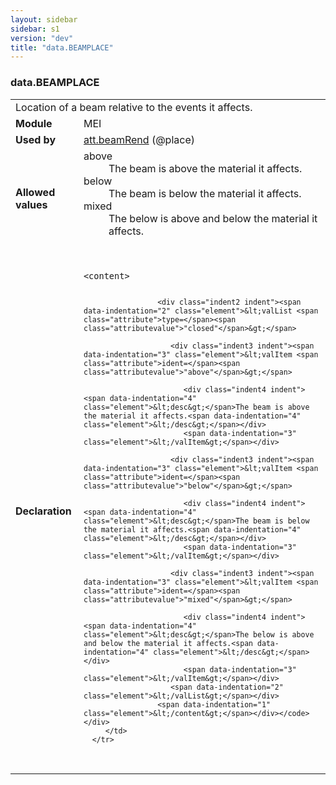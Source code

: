 ```yaml
---
layout: sidebar
sidebar: s1
version: "dev"
title: "data.BEAMPLACE"
---
```

<div class="macroSpec">
   <h3 id="data.BEAMPLACE">data.BEAMPLACE</h3>
   <table class="wovenodd">
      <tr>
         <td colspan="2" class="wovenodd-col2">Location of a beam relative to the events it affects.</td>
      </tr>
      <tr>
         <td class="wovenodd-col1"><strong>Module</strong></td>
         <td class="wovenodd-col2">MEI</td>
      </tr>
      <tr>
         <td class="wovenodd-col1"><strong>Used by</strong></td>
         <td class="wovenodd-col2">
            <div class="parent"><a class="link_odd_classSpec" href="{{ site.baseurl }}/{{ page.version }}/attribute-classes/att.beamrend.html">att.beamRend</a> (@place)
            </div>
         </td>
      </tr>
      <tr>
         <td class="wovenodd-col1"><strong>Allowed values</strong></td>
         <td class="wovenodd-col2">
            <dl>
               <dt>above</dt>
               <dd>The beam is above the material it affects.</dd>
               <dt>below</dt>
               <dd>The beam is below the material it affects.</dd>
               <dt>mixed</dt>
               <dd>The below is above and below the material it affects.</dd>
            </dl>
         </td>
      </tr>
      <tr>
         <td class="wovenodd-col1"><strong>Declaration</strong></td>
         <td class="wovenodd-col2">
            <div class="code" xml:space="preserve" data-lang="ODD"><code>
                  <div class="indent1 indent"><span data-indentation="1" class="element">&lt;content&gt;</span>
                     
                     <div class="indent2 indent"><span data-indentation="2" class="element">&lt;valList <span class="attribute">type=</span><span class="attributevalue">"closed"</span>&gt;</span>
                        
                        <div class="indent3 indent"><span data-indentation="3" class="element">&lt;valItem <span class="attribute">ident=</span><span class="attributevalue">"above"</span>&gt;</span>
                           
                           <div class="indent4 indent"><span data-indentation="4" class="element">&lt;desc&gt;</span>The beam is above the material it affects.<span data-indentation="4" class="element">&lt;/desc&gt;</span></div>
                           <span data-indentation="3" class="element">&lt;/valItem&gt;</span></div>
                        
                        <div class="indent3 indent"><span data-indentation="3" class="element">&lt;valItem <span class="attribute">ident=</span><span class="attributevalue">"below"</span>&gt;</span>
                           
                           <div class="indent4 indent"><span data-indentation="4" class="element">&lt;desc&gt;</span>The beam is below the material it affects.<span data-indentation="4" class="element">&lt;/desc&gt;</span></div>
                           <span data-indentation="3" class="element">&lt;/valItem&gt;</span></div>
                        
                        <div class="indent3 indent"><span data-indentation="3" class="element">&lt;valItem <span class="attribute">ident=</span><span class="attributevalue">"mixed"</span>&gt;</span>
                           
                           <div class="indent4 indent"><span data-indentation="4" class="element">&lt;desc&gt;</span>The below is above and below the material it affects.<span data-indentation="4" class="element">&lt;/desc&gt;</span></div>
                           <span data-indentation="3" class="element">&lt;/valItem&gt;</span></div>
                        <span data-indentation="2" class="element">&lt;/valList&gt;</span></div>
                     <span data-indentation="1" class="element">&lt;/content&gt;</span></div></code></div>
         </td>
      </tr>
   </table>
</div>